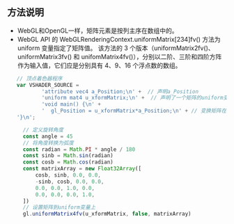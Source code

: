 ## 方法说明

* WebGL和OpenGL一样，矩阵元素是按列主序在数组中的。
* WebGL API 的 WebGLRenderingContext.uniformMatrix[234]fv() 方法为 uniform 变量指定了矩阵值。
该方法的 3 个版本（uniformMatrix2fv()、uniformMatrix3fv() 和 unifomMatrix4fv()），分别以二阶、三阶和四阶方阵作为输入值，它们应是分别具有 4、9、16 个浮点数的数组。
```javascript
   // 顶点着色器程序
   var VSHADER_SOURCE =
           'attribute vec4 a_Position;\n' +  // 声明a_Position
           'uniform mat4 u_xformMatrix;\n' +  // 声明了一个矩阵的uniform变量
           'void main() {\n' +
           '  gl_Position = u_xformMatrix*a_Position;\n' + // 变换矩阵在前！
   '}\n';
```

```javascript
     // 定义旋转角度
     const angle = 45
     // 将角度转换为弧度
     const radian = Math.PI * angle / 180
     const sinb = Math.sin(radian)
     const cosb = Math.cos(radian)
     const matrixArray = new Float32Array([
         cosb, sinb, 0.0, 0.0,
         -sinb, cosb, 0.0, 0.0,
         0.0, 0.0, 1.0, 0.0,
         0.0, 0.0, 0.0, 1.0,
     ])
     // 设置矩阵到uniform变量上
     gl.uniformMatrix4fv(u_xformMatrix, false, matrixArray)
```